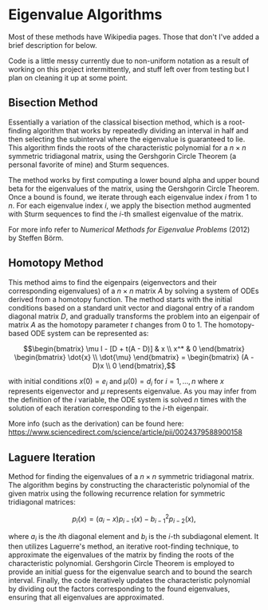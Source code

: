 # Eigenvalue Algorithms
Most of these methods have Wikipedia pages. Those that don't I've added a brief description for below.

Code is a little messy currently due to non-uniform notation as a result of working on this project intermittently, and stuff left over from testing but I plan on cleaning it up at some point.

## Bisection Method
Essentially a variation of the classical bisection method, which is a root-finding algorithm that works by repeatedly dividing an interval in half and then selecting the subinterval where the eigenvalue is guaranteed to lie. This algorithm finds the roots of the characteristic polynomial for a $n \times n$ symmetric tridiagonal matrix, using the Gershgorin Circle Theorem (a personal favorite of mine) and Sturm sequences.

The method works by first computing a lower bound alpha and upper bound beta for the eigenvalues of the matrix, using the Gershgorin Circle Theorem. Once a bound is found, we iterate through each eigenvalue index $i$ from $1$ to $n$. For each eigenvalue index $i$, we apply the bisection method augmented with Sturm sequences to find the $i$\-th smallest eigenvalue of the matrix.

For more info refer to _Numerical Methods for Eigenvalue Problems_ (2012) by Steffen Börm.


## Homotopy Method

This method aims to find the eigenpairs (eigenvectors and their corresponding eigenvalues) of a $n \times n$ matrix $A$ by solving a system of ODEs derived from a homotopy function. The method starts with the initial conditions based on a standard unit vector and diagonal entry of a random diagonal matrix $D$, and gradually transforms the problem into an eigenpair of matrix $A$ as the homotopy parameter $t$ changes from $0$ to $1$. The homotopy-based ODE system can be represented as:

```math
\begin{bmatrix}
    \mu I - [D + t(A - D)] & x \\
    x^* & 0
\end{bmatrix}
\begin{bmatrix}
    \dot{x} \\
    \dot{\mu}
\end{bmatrix}
=
\begin{bmatrix}
    (A - D)x \\
    0
\end{bmatrix},
```

with initial conditions $x(0) = e_i$ and $\mu(0) = d_i$ for $i=1,\ldots,n$ where $x$ represents eigenvector and $\mu$ represents eigenvalue. As you may infer from the definition of the $i$ variable, the ODE system is solved $n$ times with the solution of each iteration corresponding to the $i$\-th eigenpair.

More info (such as the derivation) can be found here: https://www.sciencedirect.com/science/article/pii/0024379588900158


## Laguere Iteration

Method for finding the eigenvalues of a $n \times n$ symmetric tridiagonal matrix. The algorithm begins by constructing the characteristic polynomial of the given matrix using the following recurrence relation for symmetric tridiagonal matrices:

```math
p_i(x) = (a_i - x)p_{i-1}(x) - b_{i-1}^2 p_{i-2}(x),
```

where $a_i$ is the $i\text{th}$ diagonal element and $b_i$ is the $i$\-th subdiagonal element. It then utilizes Laguerre's method, an iterative root-finding technique, to approximate the eigenvalues of the matrix by finding the roots of the characteristic polynomial. Gershgorin Circle Theorem is employed to provide an initial guess for the eigenvalue search and to bound the search interval. Finally, the code iteratively updates the characteristic polynomial by dividing out the factors corresponding to the found eigenvalues, ensuring that all eigenvalues are approximated.
